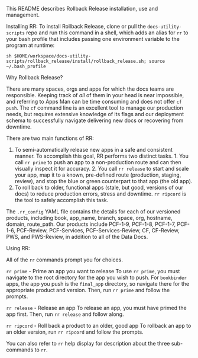 This README describes Rollback Release installation, use and management.

Installing RR:
To install Rollback Release, clone or pull the `docs-utility-scripts` repo and run this command in a shell, which adds an alias for `rr` to your bash profile that includes passing one environment variable to the program at runtime:

`sh $HOME/workspace/docs-utility-scripts/rollback_release/install/rollback_release.sh; source ~/.bash_profile`

Why Rollback Release?

There are many spaces, orgs and apps for which the docs teams are responsible. Keeping track of _all_ of them in your head is near impossible, and referring to Apps Man can be time consuming and does not offer `cf push`. The `cf` command line is an excellent tool to manage our production needs, but requires extensive knowledge of its flags and our deployment schema to successfully navigate delivering new docs or recovering from downtime.

There are two main functions of RR:
  1. To semi-automatically release new apps in a safe and consistent manner. To accomplish this goal, RR performs two distinct tasks. 
    1. You call `rr prime` to push an app to a non-production route and can then visually inspect it for accuracy. 
    2. You call `rr release` to start and scale your app, map it to a known, pre-defined route (production, staging, review), and stop the blue or green counterpart to that app (the old app).
  2. To roll back to older, functional apps (stale, but good, versions of our docs) to reduce production errors, stress and downtime. `rr ripcord` is the tool to safely accomplish this task. 

The `.rr_config` YAML file contains the details for each of our versioned products, including book, app_name, branch, space, org, hostname, domain, route_path. Our products include PCF-1-9, PCF-1-8, PCF-1-7, PCF-1-6, PCF-Review, PCF-Services, PCF-Services-Review, CF, CF-Review, PWS, and PWS-Review, in addition to all of the Data Docs.

Using RR:

All of the `rr` commands prompt you for choices.

`rr prime` - Prime an app you want to release
To use `rr prime`, you must navigate to the root directory for the app you wish to push. For `bookbinder` apps, the app you push is the `final_app` directory, so navigate there for the appropriate product and version. Then, run `rr prime` and follow the prompts.

`rr release` - Release an app
To release an app, you must have primed the app first. Then, run `rr release` and follow along.

`rr ripcord` - Roll back a product to an older, good app
To rollback an app to an older version, run `rr ripcord` and follow the prompts.

You can also refer to `rr` help display for description about the three sub-commands to `rr`.